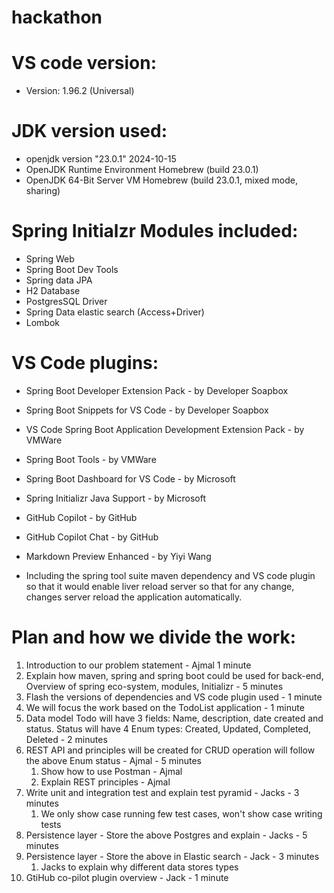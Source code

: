 # hackathon

# VS code version:
- Version: 1.96.2 (Universal)

# JDK version used:
- openjdk version "23.0.1" 2024-10-15
- OpenJDK Runtime Environment Homebrew (build 23.0.1)
- OpenJDK 64-Bit Server VM Homebrew (build 23.0.1, mixed mode, sharing)

# Spring Initialzr Modules included:
- Spring Web
- Spring Boot Dev Tools
- Spring data JPA
- H2 Database
- PostgresSQL Driver
- Spring Data elastic search (Access+Driver)
- Lombok

# VS Code plugins:
- Spring Boot Developer Extension Pack - by Developer Soapbox
- Spring Boot Snippets for VS Code - by Developer Soapbox
- VS Code Spring Boot Application Development Extension Pack - by VMWare
- Spring Boot Tools - by VMWare
- Spring Boot Dashboard for VS Code - by Microsoft
- Spring Initializr Java Support - by Microsoft
- GitHub Copilot - by GitHub
- GitHub Copilot Chat - by GitHub
- Markdown Preview Enhanced - by Yiyi Wang


- Including the spring tool suite maven dependency and VS code plugin so that it would enable liver reload server so that for any change, changes server reload the application automatically.


# Plan and how we divide the work:
1. Introduction to our problem statement - Ajmal 1 minute
2. Explain how maven, spring and spring boot could be used for back-end, Overview of spring eco-system, modules, Initializr - 5 minutes
3. Flash the versions of dependencies and VS code plugin used - 1 minute
4. We will focus the work based on the TodoList application - 1 minute
5. Data model Todo will have 3 fields: Name, description, date created and status. Status will have 4 Enum types: Created, Updated, Completed, Deleted - 2 minutes
6. REST API and principles will be created for CRUD operation will follow the above Enum status - Ajmal - 5 minutes
	1. Show how to use Postman - Ajmal
	2. Explain REST principles - Ajmal
7. Write unit and integration test and explain test pyramid - Jacks - 3 minutes 
	1. We only show case running few test cases, won't show case writing tests
8. Persistence layer - Store the above Postgres and explain - Jacks - 5  minutes
9. Persistence layer - Store the above in Elastic search - Jack - 3 minutes 
	1. Jacks to explain why different data stores types
10. GtiHub co-pilot plugin overview - Jack - 1 minute
